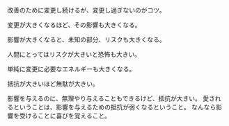 改善のために変更し続けるが、変更し過ぎないのがコツ。

変更が大きくなるほど、その影響も大きくなる。

影響が大きくなると、未知の部分、リスクも大きくなる。

人間にとってはリスクが大きいと恐怖も大きい。

単純に変更に必要なエネルギーも大きくなる。

抵抗が大きいほど無駄が大きい。

影響を与えるのに、無理やり与えることもできるけど、抵抗が大きい。
愛されるということは、影響を与えるための抵抗が弱くなるということ。
なんなら影響を受けることに喜びを覚えること。
